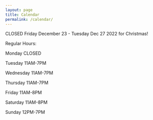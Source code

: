 ```yaml
---
layout: page
title: Calendar
permalink: /calendar/
---
```


CLOSED Friday December 23 - Tuesday Dec 27 2022 for Christmas!

Regular Hours:

Monday CLOSED

Tuesday 11AM-7PM

Wednesday 11AM-7PM

Thursday 11AM-7PM

Friday 11AM-8PM

Saturday 11AM-8PM

Sunday 12PM-7PM

